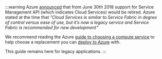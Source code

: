 :::warning
Azure [announced](https://azure.microsoft.com/en-gb/updates/deprecating-service-management-apis-support-for-azure-app-service/) that from June 30th 2018 support for Service Management API (which indicates Cloud Services) would be retired. Azure stated at the time that _"Cloud Services is similar to Service Fabric in degree of control versus ease of use, but it’s now a legacy service and Service Fabric is recommended for new development"_ 

We recommend reading the Azure [guide to choosing a compute service](https://docs.microsoft.com/en-us/azure/architecture/guide/technology-choices/compute-decision-tree) to help choose a replacement you can [deploy to Azure](/docs/deployments/azure/index.md) with.

This guide remains here for legacy applications.
:::